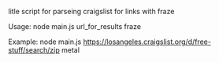 litle script for parseing craigslist for links with fraze

Usage:
node main.js url_for_results fraze

Example:
node main.js https://losangeles.craigslist.org/d/free-stuff/search/zip metal